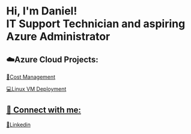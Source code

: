<h1>Hi, I'm Daniel! <br/><a>IT Support Technician and aspiring Azure Administrator</a></h1>

<h2>☁️Azure Cloud Projects:</h2> 
<a href="https://github.com/Daniel-Cloud-Tech/Azure-Cost-Management/blob/main/README.md">💸Cost Management
  
<a href="https://github.com/Daniel-Cloud-Tech/Azure-VM-Deployment">💻Linux VM Deployment


<h2> 🤳 Connect with me:</h2>

<a href="https://www.linkedin.com/in/daniel-wood-320b50203/">🔗Linkedin</a> 
